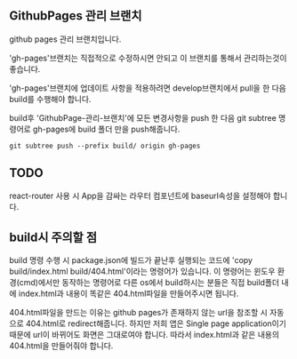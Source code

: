 ## GithubPages 관리 브랜치

github pages 관리 브랜치입니다.

'gh-pages'브랜치는 직접적으로 수정하시면 안되고 이 브랜치를 통해서 관리하는것이 좋습니다.

'gh-pages'브랜치에 업데이트 사항을 적용하려면 develop브랜치에서 pull을 한 다음 build를 수행해야 합니다.

build후 'GithubPage-관리-브랜치'에 모든 변경사항을 push 한 다음 git subtree 명령어로 gh-pages에 build 폴더 만을 push해줍니다.

```
git subtree push --prefix build/ origin gh-pages
```

## TODO

react-router 사용 시 App을 감싸는 라우터 컴포넌트에 baseurl속성을 설정해야 합니다.

## build시 주의할 점

build 명령 수행 시 package.json에 빌드가 끝난후 실행되는 코드에 'copy build/index.html build/404.html'이라는 명령어가 있습니다. 이 명령어는 윈도우 환경(cmd)에서만 동작하는 명령어로 다른 os에서 build하시는 분들은 직접 build폴더 내에 index.html과 내용이 똑같은 404.html파일을 만들어주시면 됩니다.

404.html파일을 만드는 이유는 github pages가 존재하지 않는 url을 참조할 시 자동으로 404.html로 redirect해줍니다. 하지만 저희 앱은 Single page application이기 때문에 url이 바뀌어도 화면은 그대로여야 합니다. 따라서 index.html과 같은 내용의 404.html을 만들어줘야 합니다.
